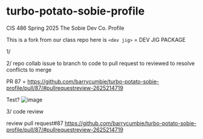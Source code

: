 # turbo-potato-sobie-profile
CIS 486 Spring 2025 The Sobie Dev Co. Profile 

This is a fork from our class repo here is `<dev jig>` =
DEV JIG PACKAGE

1/

2/ repo collab issue to branch to code to pull request to reviewed to resolve conflicts to merge

PR 87 = https://github.com/barrycumbie/turbo-potato-sobie-profile/pull/87/#pullrequestreview-2625214719

Test?
![image](https://github.com/user-attachments/assets/79d28085-ae34-47ef-b1ed-643957286f47)



3/ code review

review pull request#87 https://github.com/barrycumbie/turbo-potato-sobie-profile/pull/87/#pullrequestreview-2625214719
